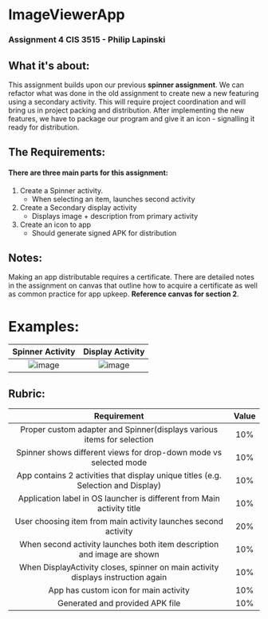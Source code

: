 # ImageViewerApp
### Assignment 4 CIS 3515 - Philip Lapinski

## What it's about:
This assignment builds upon our previous **spinner assignment**. We can refactor what was done in the old assignment to create new a new featuring
using a secondary activity. This will require project coordination and will bring us in project packing and distribution. After implementing the new
features, we have to package our program and give it an icon - signalling it ready for distribution.

## The Requirements:
#### There are three main parts for this assignment:
1. Create a Spinner activity.
    - When selecting an item, launches second activity
2. Create a Secondary display activity
    - Displays image + description from primary activity
3. Create an icon to app
    - Should generate signed APK for distribution

## Notes:
Making an app distributable requires a certificate. There are detailed notes in the assignment on canvas that outline how to acquire a certificate
as well as common practice for app upkeep. **Reference canvas for section 2**.

# Examples:

Spinner Activity           |  Display Activity
:-------------------------:|:-------------------------:
![image](https://user-images.githubusercontent.com/41872747/109740010-81ed7380-7b98-11eb-998a-98ae4cf4b5e4.png)  |  ![image](https://user-images.githubusercontent.com/41872747/109740061-9df11500-7b98-11eb-9ea7-de0f7edc3a6d.png)



## Rubric:
Requirement          |  Value
:-------------------------:|:-------------------------:
Proper custom adapter and Spinner(displays various items for selection | 10%
Spinner shows different views for drop-down mode vs selected mode | 10%
App contains 2 activities that display unique titles (e.g. Selection and Display) | 10%
Application label in OS launcher is different from Main activity title | 10%
User choosing item from main activity launches second activity | 20%
When second activity launches both item description and image are shown | 10%
When DisplayActivity closes, spinner on main activity displays instruction again | 10%
App has custom icon for main activity | 10%
Generated and provided APK file | 10%
